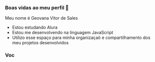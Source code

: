 ### Boas vidas ao meu perfil 🖤

Meu nome é Geovana Vitor de Sales

- Estou estudando Alura
- Estou me desenvolvendo na linguagem JavaScript
- Utilizo esse espaço para minha organizaçaõ e compartilhamento dos meu projetos desenvolvidos

### Voc
